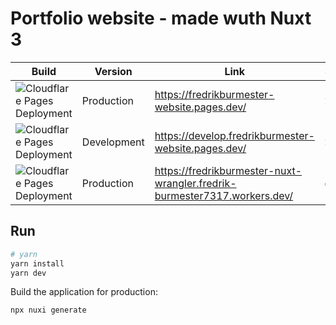 # Portfolio website - made wuth Nuxt 3

| Build | Version | Link | SSR | Method |
|---|---|---|---|---|
| ![Cloudflare Pages Deployment](https://github.com/fredrikburmester/fredrikburmester-nuxt/actions/workflows/cloudflare.yaml/badge.svg) | Production | https://fredrikburmester-website.pages.dev/ | ❌ | Static |
| ![Cloudflare Pages Deployment](https://github.com/fredrikburmester/fredrikburmester-nuxt/actions/workflows/cloudflare-develop.yaml/badge.svg) | Development | https://develop.fredrikburmester-website.pages.dev/ | ❌ | Static |
| ![Cloudflare Pages Deployment](https://github.com/fredrikburmester/fredrikburmester-nuxt/actions/workflows/cloudflare-wrangler.yaml/badge.svg) |Production| https://fredrikburmester-nuxt-wrangler.fredrik-burmester7317.workers.dev/ | ✅ | CF Workers |



## Run

```bash
# yarn
yarn install
yarn dev
```

Build the application for production:

```bash
npx nuxi generate
```
